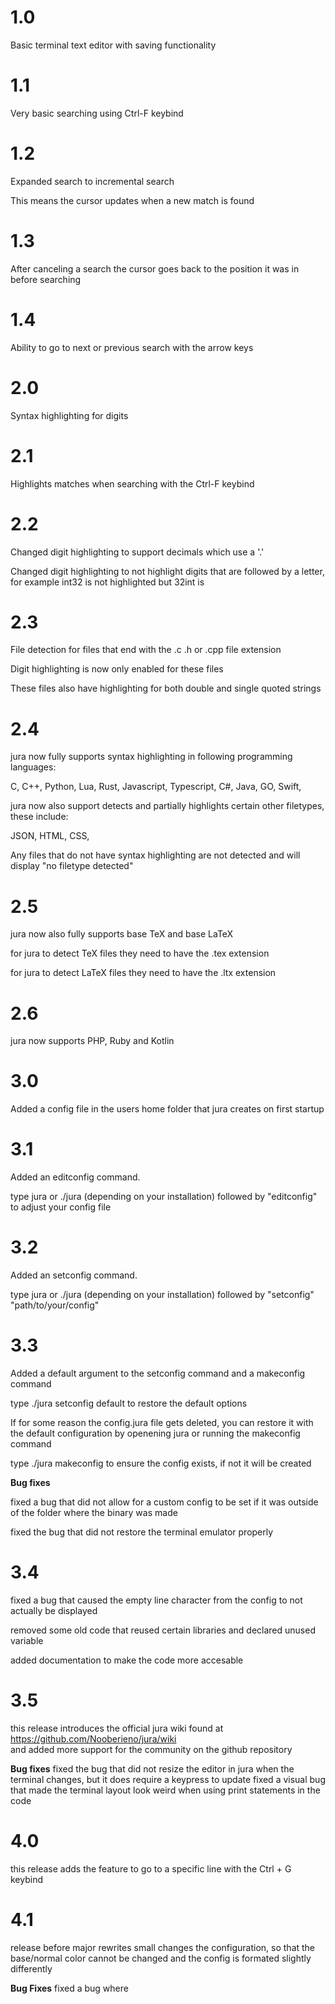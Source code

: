 # 1.0
Basic terminal text editor with saving functionality

# 1.1
Very basic searching using Ctrl-F keybind

# 1.2
Expanded search to incremental search

This means the cursor updates when a new match is found

# 1.3
After canceling a search the cursor goes back to the position it was in before searching

# 1.4
Ability to go to next or previous search with the arrow keys

# 2.0
Syntax highlighting for digits

# 2.1
Highlights matches when searching with the Ctrl-F keybind

# 2.2
Changed digit highlighting to support decimals which use a '.' 

Changed digit highlighting to not highlight digits that are followed by a letter, for example int32 is not highlighted but 32int is

# 2.3
File detection for files that end with the .c .h or .cpp file extension

Digit highlighting is now only enabled for these files

These files also have highlighting for both double and single quoted strings

# 2.4
jura now fully supports syntax highlighting in following programming languages:

C,
C++,
Python,
Lua,
Rust,
Javascript,
Typescript,
C#,
Java,
GO,
Swift,

jura now also support detects and partially highlights certain other filetypes, these include:

JSON,
HTML,
CSS,

Any files that do not have syntax highlighting are not detected and will display "no filetype detected"

# 2.5
jura now also fully supports base TeX and base LaTeX

for jura to detect TeX files they need to have the .tex extension

for jura to detect LaTeX files they need to have the .ltx extension

# 2.6
jura now supports PHP, Ruby and Kotlin

# 3.0
Added a config file in the users home folder that jura creates on first startup

# 3.1
Added an editconfig command. 

type jura or ./jura (depending on your installation) followed by "editconfig" to adjust your config file

# 3.2
Added an setconfig command. 

type jura or ./jura (depending on your installation) followed by "setconfig" "path/to/your/config"

# 3.3
Added a default argument to the setconfig command and a makeconfig command

type ./jura setconfig default to restore the default options

If for some reason the config.jura file gets deleted, you can restore it with the default configuration by openening jura or running the makeconfig command

type ./jura makeconfig to ensure the config exists, if not it will be created

**Bug fixes**

fixed a bug that did not allow for a custom config to be set if it was outside of the folder where the binary was made

fixed the bug that did not restore the terminal emulator properly

# 3.4
fixed a bug that caused the empty line character from the config to not actually be displayed

removed some old code that reused certain libraries and declared unused variable

added documentation to make the code more accesable

# 3.5
this release introduces the official jura wiki found at https://github.com/Nooberieno/jura/wiki  
and added more support for the community on the github repository

**Bug fixes**
fixed the bug that did not resize the editor in jura when the terminal changes, but it does require a keypress to update
fixed a visual bug that made the terminal layout look weird when using print statements in the code

# 4.0
this release adds the feature to go to a specific line with the Ctrl + G keybind

# 4.1
release before major rewrites
small changes the configuration, so that the base/normal color cannot be changed and the config is formated slightly differently

**Bug Fixes**
fixed a bug where 